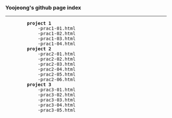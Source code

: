 <!DOCTYPE html>
<html>
    <head>
        <title>INDEX</title>
    </head>
    <body>
        <h3>Yoojeong's github page index</h3>
        <hr>
        <pre>
        <strong>project 1</strong>
            -prac1-01.html
            -prac1-02.html
            -prac1-03.html
            -prac1-04.html
        <strong>project 2</strong>
            -prac2-01.html
            -prac2-02.html
            -prac2-03.html
            -prac2-04.html
            -prac2-05.html
            -prac2-06.html
        <strong>project 3</strong>
            -prac3-01.html
            -prac3-02.html
            -prac3-03.html
            -prac3-04.html
            -prac3-05.html
        </pre>
        </body>
</html>
